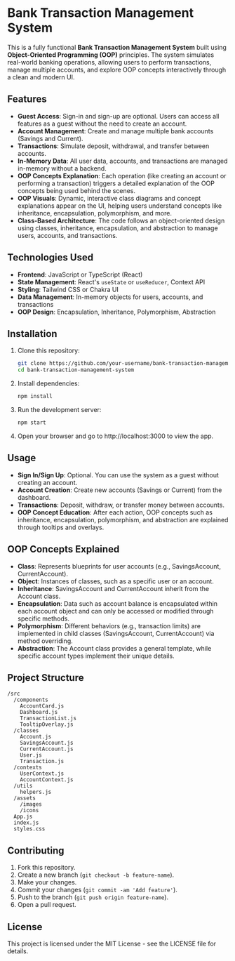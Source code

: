 # Bank Transaction Management System

This is a fully functional **Bank Transaction Management System** built using **Object-Oriented Programming (OOP)** principles. The system simulates real-world banking operations, allowing users to perform transactions, manage multiple accounts, and explore OOP concepts interactively through a clean and modern UI.

## Features

- **Guest Access**: Sign-in and sign-up are optional. Users can access all features as a guest without the need to create an account.
- **Account Management**: Create and manage multiple bank accounts (Savings and Current).
- **Transactions**: Simulate deposit, withdrawal, and transfer between accounts.
- **In-Memory Data**: All user data, accounts, and transactions are managed in-memory without a backend.
- **OOP Concepts Explanation**: Each operation (like creating an account or performing a transaction) triggers a detailed explanation of the OOP concepts being used behind the scenes.
- **OOP Visuals**: Dynamic, interactive class diagrams and concept explanations appear on the UI, helping users understand concepts like inheritance, encapsulation, polymorphism, and more.
- **Class-Based Architecture**: The code follows an object-oriented design using classes, inheritance, encapsulation, and abstraction to manage users, accounts, and transactions.

## Technologies Used

- **Frontend**: JavaScript or TypeScript (React)
- **State Management**: React's `useState` or `useReducer`, Context API
- **Styling**: Tailwind CSS or Chakra UI
- **Data Management**: In-memory objects for users, accounts, and transactions
- **OOP Design**: Encapsulation, Inheritance, Polymorphism, Abstraction

## Installation

1. Clone this repository:
   ```bash
   git clone https://github.com/your-username/bank-transaction-management-system.git
   cd bank-transaction-management-system
   ```

2. Install dependencies:
   ```bash
   npm install
   ```

3. Run the development server:
   ```bash
   npm start
   ```

4. Open your browser and go to http://localhost:3000 to view the app.

## Usage

- **Sign In/Sign Up**: Optional. You can use the system as a guest without creating an account.
- **Account Creation**: Create new accounts (Savings or Current) from the dashboard.
- **Transactions**: Deposit, withdraw, or transfer money between accounts.
- **OOP Concept Education**: After each action, OOP concepts such as inheritance, encapsulation, polymorphism, and abstraction are explained through tooltips and overlays.

## OOP Concepts Explained

- **Class**: Represents blueprints for user accounts (e.g., SavingsAccount, CurrentAccount).
- **Object**: Instances of classes, such as a specific user or an account.
- **Inheritance**: SavingsAccount and CurrentAccount inherit from the Account class.
- **Encapsulation**: Data such as account balance is encapsulated within each account object and can only be accessed or modified through specific methods.
- **Polymorphism**: Different behaviors (e.g., transaction limits) are implemented in child classes (SavingsAccount, CurrentAccount) via method overriding.
- **Abstraction**: The Account class provides a general template, while specific account types implement their unique details.

## Project Structure

```
/src
  /components
    AccountCard.js
    Dashboard.js
    TransactionList.js
    TooltipOverlay.js
  /classes
    Account.js
    SavingsAccount.js
    CurrentAccount.js
    User.js
    Transaction.js
  /contexts
    UserContext.js
    AccountContext.js
  /utils
    helpers.js
  /assets
    /images
    /icons
  App.js
  index.js
  styles.css
```

## Contributing

1. Fork this repository.
2. Create a new branch (`git checkout -b feature-name`).
3. Make your changes.
4. Commit your changes (`git commit -am 'Add feature'`).
5. Push to the branch (`git push origin feature-name`).
6. Open a pull request.

## License

This project is licensed under the MIT License - see the LICENSE file for details.
